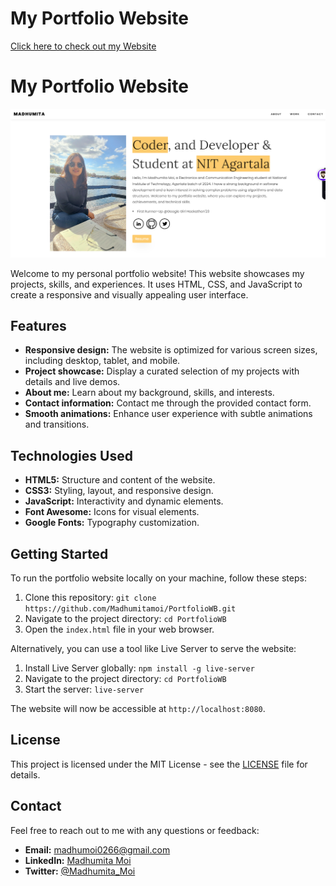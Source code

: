 # My Portfolio Website


[Click here to check out my Website](https://tinyurl.com/madhumitamoi)

# My Portfolio Website

![Screenshot](madhu.png)

Welcome to my personal portfolio website! This website showcases my projects, skills, and experiences. It uses HTML, CSS, and JavaScript to create a responsive and visually appealing user interface.

## Features

- **Responsive design:** The website is optimized for various screen sizes, including desktop, tablet, and mobile.
- **Project showcase:** Display a curated selection of my projects with details and live demos.
- **About me:** Learn about my background, skills, and interests.
- **Contact information:** Contact me through the provided contact form.
- **Smooth animations:** Enhance user experience with subtle animations and transitions.

## Technologies Used

- **HTML5:** Structure and content of the website.
- **CSS3:** Styling, layout, and responsive design.
- **JavaScript:** Interactivity and dynamic elements.
- **Font Awesome:** Icons for visual elements.
- **Google Fonts:** Typography customization.

## Getting Started

To run the portfolio website locally on your machine, follow these steps:

1. Clone this repository: `git clone https://github.com/Madhumitamoi/PortfolioWB.git`
2. Navigate to the project directory: `cd PortfolioWB`
3. Open the `index.html` file in your web browser.

Alternatively, you can use a tool like Live Server to serve the website:

1. Install Live Server globally: `npm install -g live-server`
2. Navigate to the project directory: `cd PortfolioWB`
3. Start the server: `live-server`

The website will now be accessible at `http://localhost:8080`.

## License

This project is licensed under the MIT License - see the [LICENSE](LICENSE) file for details.

## Contact

Feel free to reach out to me with any questions or feedback:

- **Email:** madhumoi0266@gmail.com
- **LinkedIn:** [Madhumita Moi](https://www.linkedin.com/in/madhumita-moi/)
- **Twitter:** [@Madhumita_Moi](https://twitter.com/Madhumita_Moi)
